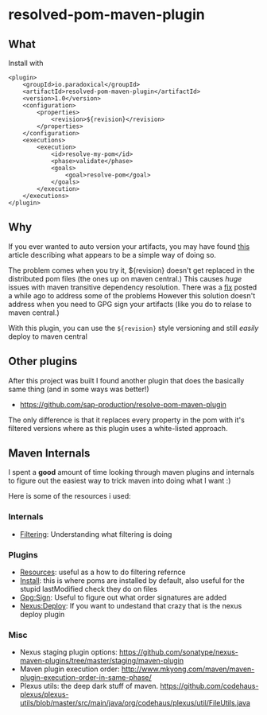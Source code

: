 # resolved-pom-maven-plugin

## What

Install with
```
<plugin>
    <groupId>io.paradoxical</groupId>
    <artifactId>resolved-pom-maven-plugin</artifactId>
    <version>1.0</version>
    <configuration>
        <properties>
            <revision>${revision}</revision>
        </properties>
    </configuration>
    <executions>
        <execution>
            <id>resolve-my-pom</id>
            <phase>validate</phase>
            <goals>
                <goal>resolve-pom</goal>
            </goals>
        </execution>
    </executions>
</plugin>
```

## Why

If you ever wanted to auto version your artifacts,
you may have found [this][Release:DeadAndBurried] article describing what appears to be a simple way of doing so.

The problem comes when you try it, ${revision} doesn't get replaced in the distributed pom files (the ones up on maven central.)
This causes _huge_ issues with maven transitive dependency resolution. There was a [fix][Release-Pom-Fix] posted a while ago to address some of the problems
However this solution doesn't address when you need to GPG sign your artifacts (like you do to relase to maven central.)

With this plugin, you can use the `${revision}` style versioning and still _easily_ deploy to maven central

[Release:DeadAndBurried]: https://axelfontaine.com/blog/dead-burried.html
[Release-Pom-Fix]: https://axelfontaine.com/blog/maven-releases-steroids-2.html

## Other plugins
After this project was built I found another plugin that does the basically same thing (and in some ways was better!)

- https://github.com/sap-production/resolve-pom-maven-plugin

The only difference is that it replaces every property in the pom with it's filtered versions
where as this plugin uses a white-listed approach.

## Maven Internals

I spent a __good__ amount of time looking through maven plugins and
internals to figure out the easiest way to trick maven into doing what I want :)

Here is some of the resources i used:

### Internals
-  [Filtering]: Understanding what filtering is doing

[Filtering]: https://github.com/finalist/Maven-Filtering/blob/master/src/main/java/org/apache/maven/shared/filtering/DefaultMavenFileFilter.java


### Plugins
- [Resources][Resources-Mojo]: useful as a how to do filtering refernce
- [Install][Install-Mojo]: this is where poms are installed by default, also useful for the stupid lastModified check they do on files
- [Gpg:Sign][GpgSign-Mojo]: Useful to figure out what order signatures are added
- [Nexus:Deploy][Nexus:Deploy-Mojo]: If you want to undestand that crazy that is the nexus deploy plugin

[Resources-Mojo]: https://github.com/apache/maven-plugins/blob/trunk/maven-resources-plugin/src/main/java/org/apache/maven/plugins/resources/ResourcesMojo.java
[Install-Mojo]: https://github.com/apache/maven-plugins/blob/trunk/maven-install-plugin/src/main/java/org/apache/maven/plugin/install/InstallMojo.java
[GpgSign-Mojo]: https://github.com/apache/maven-plugins/blob/trunk/maven-gpg-plugin/src/main/java/org/apache/maven/plugin/gpg/GpgSignAttachedMojo.java
[Nexus:Deploy-Mojo]: https://github.com/sonatype/nexus-maven-plugins/blob/master/staging/maven-plugin/src/main/java/org/sonatype/nexus/maven/staging/deploy/DeployMojo.java

### Misc

- Nexus staging plugin options: https://github.com/sonatype/nexus-maven-plugins/tree/master/staging/maven-plugin
- Maven plugin execution order: http://www.mkyong.com/maven/maven-plugin-execution-order-in-same-phase/
- Plexus utils: the deep dark stuff of maven. https://github.com/codehaus-plexus/plexus-utils/blob/master/src/main/java/org/codehaus/plexus/util/FileUtils.java

